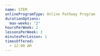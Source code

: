 ```yaml
---
name: STEM
onlineProgramType: Online Pathway Program
durationOptions:
  max-weeks: "2"
hoursPerWeek: 2
lessonsPerWeek: 3
minutesPerLesson: 1
timesOffered:
  - 12:00 AM
---
```

